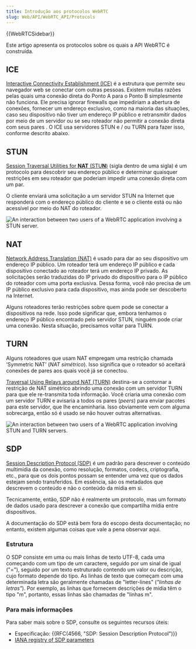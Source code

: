 ```yaml
---
title: Introdução aos protocolos WebRTC
slug: Web/API/WebRTC_API/Protocols
---
```


{{WebRTCSidebar}}

Este artigo apresenta os protocolos sobre os quais a API WebRTC é construída.

## ICE

[Interactive Connectivity Establishment (ICE)](http://en.wikipedia.org/wiki/Interactive_Connectivity_Establishment) é a estrutura que permite seu navegador web se conectar com outras pessoas. Existem muitas razões pelas quais uma conexão direta do Ponto A para o Ponto B simplesmente não funciona. Ele precisa ignorar firewalls que impediriam a abertura de conexões, fornecer um endereço exclusivo, como na maioria das situações, caso seu dispositivo não tiver um endereço IP público e retransmitir dados por meio de um servidor ou se seu roteador não permitir a conexão direta com seus pares . O ICE usa servidores STUN e / ou TURN para fazer isso, conforme descrito abaixo.

## STUN

[Session Traversal Utilities for **NAT** (STU**N**)](http://en.wikipedia.org/wiki/STUN) (sigla dentro de uma sigla) é um protocolo para descobrir seu endereço público e determinar quaisquer restrições em seu roteador que poderiam impedir uma conexão direta com um par.

O cliente enviará uma solicitação a um servidor STUN na Internet que responderá com o endereço público do cliente e se o cliente está ou não acessível por meio do NAT do roteador.

![An interaction between two users of a WebRTC application involving a STUN server.](webrtc-stun.png)

## NAT

[Network Address Translation (NAT)](https://en.wikipedia.org/wiki/Network_address_translation) é usado para dar ao seu dispositivo um endereço IP público. Um roteador terá um endereço IP público e cada dispositivo conectado ao roteador terá um endereço IP privado. As solicitações serão traduzidas do IP privado do dispositivo para o IP público do roteador com uma porta exclusiva. Dessa forma, você não precisa de um IP público exclusivo para cada dispositivo, mas ainda pode ser descoberto na Internet.

Alguns roteadores terão restrições sobre quem pode se conectar a dispositivos na rede. Isso pode significar que, embora tenhamos o endereço IP público encontrado pelo servidor STUN, ninguém pode criar uma conexão. Nesta situação, precisamos voltar para TURN.

## TURN

Alguns roteadores que usam NAT empregam uma restrição chamada ‘Symmetric NAT’ (_NAT simétrico_). Isso significa que o roteador só aceitará conexões de pares aos quais você já se conectou.

[Traversal Using Relays around NAT (TURN)](http://en.wikipedia.org/wiki/TURN) destina-se a contornar a restrição de NAT simétrico abrindo uma conexão com um servidor TURN para que ele re-transmita toda informação. Você criaria uma conexão com um servidor TURN e avisaria a todos os pares (_peers_) para enviar pacotes para este servidor, que lhe encaminharia. Isso obviamente vem com alguma sobrecarga, então só é usado se não houver outras alternativas.

![An interaction between two users of a WebRTC application involving STUN and TURN servers.](webrtc-turn.png)

## SDP

[Session Description Protocol (SDP)](http://en.wikipedia.org/wiki/Session_Description_Protocol) é um padrão para descrever o conteúdo multimídia da conexão, como resolução, formatos, codecs, criptografia, etc., para que os dois pontos possam se entender uma vez que os dados estejam sendo transferidos. Em essência, são os metadados que descrevem o conteúdo e não o conteúdo da mídia em si.

Tecnicamente, então, SDP não é realmente um protocolo, mas um formato de dados usado para descrever a conexão que compartilha mídia entre dispositivos.

A documentação do SDP está bem fora do escopo desta documentação; no entanto, existem algumas coisas que vale a pena observar aqui.

### Estrutura

O SDP consiste em uma ou mais linhas de texto UTF-8, cada uma começando com um tipo de um caractere, seguido por um sinal de igual ("="), seguido por um texto estruturado contendo um valor ou descrição, cujo formato depende do tipo. As linhas de texto que começam com uma determinada letra são geralmente chamadas de "letter-lines" (_"linhas de letras"_). Por exemplo, as linhas que fornecem descrições de mídia têm o tipo "m", portanto, essas linhas são chamadas de "linhas m".

### Para mais informações

Para saber mais sobre o SDP, consulte os seguintes recursos úteis:

- Especificação: {{RFC(4566, "SDP: Session Description Protocol")}}
- [IANA registry of SDP parameters](https://www.iana.org/assignments/sip-parameters/sip-parameters.xhtml)
